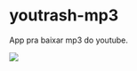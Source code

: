 # youtrash-mp3
App pra baixar mp3 do youtube. 

![](https://lh3.googleusercontent.com/B0Z0EvEtF0T6ryS3l2W9LeQpoiMT9C1lFKyhBWvgK1owh0a299M0zvBUbFDrkvZhm7sAo2W2pTZQ2Alq2aLK8F_nB3fB0e4WWlKGV_gnVw3yMwGVfTZslNYM5XEuNUK2ezh3NQHMdB2gjwD-Zo0L-KAPDVIyYME-0f5GsU3hXNH0q3C6gDxroNCBwiAB3iTXpvAOfff7wT8iUinaJOL1Dn2t2zS0T984C-okoODPRiiCnsJ1g8t8OJ32FbIdnjtfl7udvuYVeLHMIGKiWDJx-ydb0-npDD0oO8zkd1smz3G2ztW2lXwEAu2fkT-7DH_FXmhsAi8QBTPz-DTApU1naL-Hal6xwNXFq-zjk3-aBnbyftYtfQdhTs0AtP04OokxfljYILPVVmiLKxH2m519QeVavCATkr4ec0AtDCV1PJa5nqcWEoGhyi0n6Jkut5dSimLj017v2JJPY1WUzTrqEvxtlPQn8maCe9obZHn0FZJDMw0YyzJJa8oLLWgB3okos5rM-4BhLv_2h0fWB3jMXQfiTZaeNKmXXgEfIEsopJ1yitH_95W-HZIiEYjPKPNdIPxClj2kYpiTmUgCMeaBZ5QhfWZ_coCo3pzmMjfYIzBQm227xWjCp49AkFeRqGk8-xhVg2-8ThnkMaGJxW5YrywaeAlzXdL_BrsUaSCjrevYrB2kpb89PZzIxL_BliB5eGlpKDUq8tS2PJeMBwKiQYwzhsyO0XDCd0d4grmXZcR7jXU=w332-h590-no)
